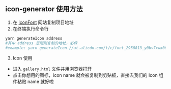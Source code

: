 ## icon-generator 使用方法
1. 在 [iconFont]('https://www.iconfont.cn/') 网站复制项目地址
2. 在终端执行命令行
```bash
yarn generateIcon address 
#其中 address 是刚刚复制的地址，必传
#example: yarn generateIcon //at.alicdn.com/t/c/font_2958813_y0bv7xwx06p.js
```
3. Icon 使用
- 进入 `gallery.html` 文件并用浏览器打开
- 点击你想用的图标，icon name 就会被复制到剪贴板，直接去我们的 Icon 组件粘贴 name 就好啦